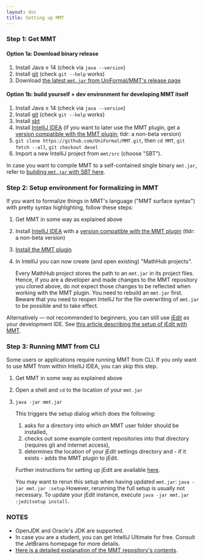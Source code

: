 ```yaml
---
layout: doc
title: Setting up MMT
---
```


### Step 1: Get MMT

#### Option 1a: Download binary release

1. Install Java ≥ 14 (check via `java --version`)
2. Install [git](https://git-scm.com/) (check `git --help` works)
3. Download [the latest `mmt.jar` from UniFormal/MMT's release page](https://github.com/UniFormal/MMT/releases/latest)

#### Option 1b: build yourself + dev environment for developing MMT itself

1. Install Java ≥ 14 (check via `java --version`)
2. Install [git](https://git-scm.com/) (check `git --help` works)
3. Install [sbt](https://www.scala-sbt.org/)
4. Install [IntelliJ IDEA](https://www.jetbrains.com/idea/) (if you want to later use the MMT plugin, get a [version compatible with the MMT plugin](https://plugins.jetbrains.com/plugin/11450-mmt/versions); tldr: a non-beta version)
5. `git clone https://github.com/UniFormal/MMT.git`, then `cd MMT`, `git fetch --all`, `git checkout devel`
6. Import a new IntelliJ project from `mmt/src` (choose "SBT").

In case you want to compile MMT to a self-contained single binary `mmt.jar`, refer to [building `mmt.jar` with SBT here](https://uniformal.github.io/doc/setup/sbt).

### Step 2: Setup environment for formalizing in MMT

If you want to formalize things in MMT's language ("MMT surface syntax") with pretty syntax highlighting, follow these steps:

1. Get MMT in some way as explained above
2. Install [IntelliJ IDEA](https://www.jetbrains.com/idea/) with a [version compatible with the MMT plugin](https://plugins.jetbrains.com/plugin/11450-mmt/versions) (tldr: a non-beta version)
3. [Install the MMT plugin](https://uniformal.github.io/doc/applications/intellij/)
4. In IntelliJ you can now create (and open existing) "MathHub projects".

   Every MathHub project stores the path to an `mmt.jar` in its project files.
   Hence, if you are a developer and made changes to the MMT repository you cloned above, do not expect those changes to be reflected when working with the MMT plugin. You need to rebuild an `mmt.jar` first. Beware that you need to reopen IntelliJ for the file overwriting of `mmt.jar` to be possible and to take effect.

Alternatively &mdash; not recommended to beginners, you can still use [jEdit](http://www.jedit.org/) as your development IDE. See [this article describing the setup of jEdit with MMT](jedit).

### Step 3: Running MMT from CLI

Some users or applications require running MMT from CLI. If you only want to use MMT from within IntelliJ IDEA, you can skip this step.

1. Get MMT in some way as explained above
2. Open a shell and `cd` to the location of your `mmt.jar`
3. `java -jar mmt.jar`

   This triggers the setup dialog which does the following:

   1. asks for a directory into which *an* MMT user folder should be installed,
   2. checks out some example content repositories into that directory (requires git and internet access),
   3. determines the location of your jEdit settings directory and - if it exists - adds the MMT plugin to jEdit.

   Further instructions for setting up jEdit are available [here](jedit).


   You may want to rerun this setup when having updated `mmt.jar`: `java -jar mmt.jar :setup`
   However, rerunning the full setup is usually not necessary. To update your jEdit instance, execute `java -jar mmt.jar :jeditsetup install`.

### NOTES

- OpenJDK and Oracle's JDK are supported.
- In case you are a student, you can get IntelliJ Ultimate for free. Consult the JetBrains homepage for more details.
- [Here is a detailed explanation of the MMT repository's contents](repo).

